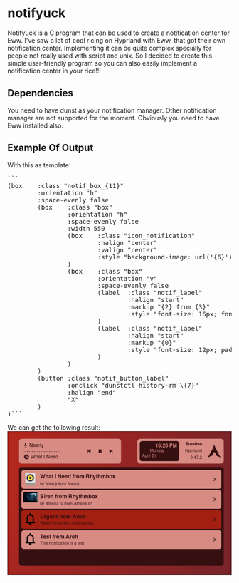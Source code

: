 # notifyuck
Notifyuck is a C program that can be used to create a notification center for Eww.
I've saw a lot of cool ricing on Hyprland with Eww, that got their own notification center.
Implementing it can be quite complex specially for people not really used with script and unix.
So I decided to create this simple user-friendly program so you can also easily implement a notification center in your rice!!!

## Dependencies
You need to have dunst as your notification manager. Other notification manager are not supported for the moment.
Obviously you need to have Eww installed also.

## Example Of Output
With this as template:
<pre>```
(box	:class "notif_box_{11}"
        :orientation "h"
		:space-evenly false
		(box	:class "box"
				:orientation "h"
				:space-evenly false
				:width 550
				(box	:class "icon_notification"
						:halign "center"
						:valign "center"
						:style "background-image: url('{6}');"
				)
				(box	:class "box"
						:orientation "v"
						:space-evenly false
						(label	:class "notif_label"
								:halign "start"
								:markup "{2} from {3}"
								:style "font-size: 16px; font-weight: bold; padding-top: 12px;"
						)
						(label	:class "notif_label"
								:halign "start"
								:markup "{0}"
								:style "font-size: 12px; padding-top: 4px;"
						)
				)
		)
		(button	:class "notif_button_label"
				:onclick "dunstctl history-rm \{7}"
				:halign "end"
				"X"
		)
)```
</pre>
We can get the following result:
![Output Example](images/output_example.png)
